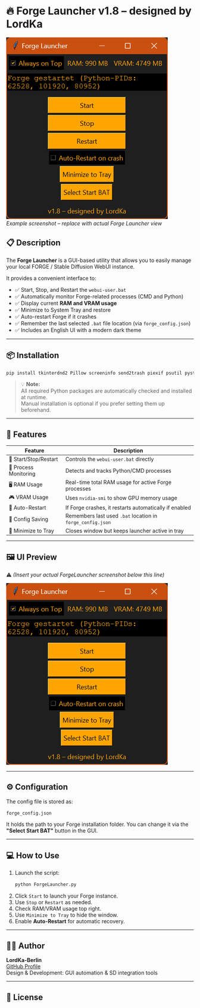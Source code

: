 # 🔥 Forge Launcher v1.8 – designed by LordKa

![Forge Launcher Screenshot](screenshots\mainscreen.png)  
*Example screenshot – replace with actual Forge Launcher view*

## 📋 Description

The **Forge Launcher** is a GUI-based utility that allows you to easily manage your local FORGE / Stable Diffusion WebUI instance.

It provides a convenient interface to:

- ✅ Start, Stop, and Restart the `webui-user.bat`
- ✅ Automatically monitor Forge-related processes (CMD and Python)
- ✅ Display current **RAM and VRAM usage**
- ✅ Minimize to System Tray and restore
- ✅ Auto-restart Forge if it crashes
- ✅ Remember the last selected `.bat` file location (via `forge_config.json`)
- ✅ Includes an English UI with a modern dark theme

---

## 📦 Installation

```bash
pip install tkinterdnd2 Pillow screeninfo send2trash piexif psutil pystray
```

> 💡 **Note:**  
> All required Python packages are automatically checked and installed at runtime.  
> Manual installation is optional if you prefer setting them up beforehand.

---

## 🚀 Features

| Feature | Description |
|--------|-------------|
| 🔁 Start/Stop/Restart | Controls the `webui-user.bat` directly |
| 🧠 Process Monitoring | Detects and tracks Python/CMD processes |
| 🖥 RAM Usage | Real-time total RAM usage for active Forge processes |
| 🎮 VRAM Usage | Uses `nvidia-smi` to show GPU memory usage |
| 🔄 Auto-Restart | If Forge crashes, it restarts automatically if enabled |
| 🧰 Config Saving | Remembers last used `.bat` location in `forge_config.json` |
| 🧳 Minimize to Tray | Closes window but keeps launcher active in tray |

---

## 🖼 UI Preview

⚠️ *(Insert your actual ForgeLauncher screenshot below this line)*

![ForgeLauncher GUI](screenshots\mainscreen.png)

---

## ⚙ Configuration

The config file is stored as:

```
forge_config.json
```

It holds the path to your Forge installation folder. You can change it via the **"Select Start BAT"** button in the GUI.

---

## 💻 How to Use

1. Launch the script:  
   ```bash
   python ForgeLauncher.py
   ```
2. Click `Start` to launch your Forge instance.
3. Use `Stop` or `Restart` as needed.
4. Check RAM/VRAM usage top right.
5. Use `Minimize to Tray` to hide the window.
6. Enable **Auto-Restart** for automatic recovery.

---

## 🧑‍💻 Author

**LordKa-Berlin**  
[GitHub Profile](https://github.com/LordKa-Berlin)  
Design & Development: GUI automation & SD integration tools

---

## 📜 License
